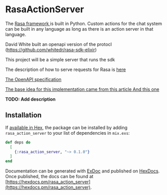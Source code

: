 # RasaActionServer

The [Rasa framework ](https://rasa.com) is built in Python. Custom actions for the chat system
can be built in any language as long as there is an action server in that language.

David White built an openapi version of the protocl (https://github.com/whitedr/rasa-sdk-elixir)

This project will be a simple server that runs the sdk

The description of how to serve requests for Rasa is [here ](https://rasa.com/docs/rasa/api/action-server/#action-server)

[The OpenAPI specification ](https://rasa.com/docs/rasa/_static/spec/action-server.yml)


[The base idea for this implementation came from this article ](https://k.lelonek.me/elixir-http-server)
[And this one](https://dev.to/jonlunsford/elixir-building-a-small-json-endpoint-with-plug-cowboy-and-poison-1826)




**TODO: Add description**

## Installation

If [available in Hex](https://hex.pm/docs/publish), the package can be installed
by adding `rasa_action_server` to your list of dependencies in `mix.exs`:

```elixir
def deps do
  [
    {:rasa_action_server, "~> 0.1.0"}
  ]
end
```

Documentation can be generated with [ExDoc](https://github.com/elixir-lang/ex_doc)
and published on [HexDocs](https://hexdocs.pm). Once published, the docs can
be found at [https://hexdocs.pm/rasa_action_server](https://hexdocs.pm/rasa_action_server).

